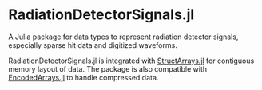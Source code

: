 # RadiationDetectorSignals.jl

A Julia package for data types to represent radiation detector signals,
especially sparse hit data and digitized waveforms.

RadiationDetectorSignals.jl is integrated with
[StructArrays.jl](https://github.com/JuliaArrays/StructArrays.jl) for
contiguous memory layout of data. The package is also compatible with
[EncodedArrays.jl](https://github.com/oschulz/EncodedArrays.jl) to handle
compressed data.
